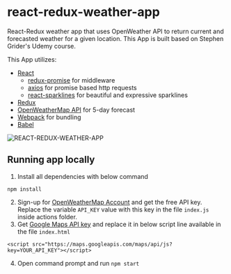 # react-redux-weather-app
React-Redux weather app that uses OpenWeather API to return current and forecasted weather for a given location. This App is built based on Stephen Grider's Udemy course.

This App utilizes:
- [React](https://reactjs.org/)
    - [redux-promise](https://www.npmjs.com/package/redux-promise) for middleware
    - [axios](https://www.npmjs.com/package/axios) for promise based http requests
    - [react-sparklines](https://github.com/borisyankov/react-sparklines) for beautiful and expressive sparklines
- [Redux](https://redux.js.org/)
- [OpenWeatherMap API](http://openweathermap.org/forecast5) for 5-day forecast
- [Webpack](https://webpack.github.io/) for bundling
- [Babel](https://babeljs.io/)

![REACT-REDUX-WEATHER-APP](https://i.imgur.com/FSmWvn9.gif)

## Running app locally

1. Install all dependencies with below command
```
npm install
```
2. Sign-up for [OpenWeatherMap Account](https://home.openweathermap.org/users/sign_up) and get the free API key. Replace the variable ```API_KEY``` value with this key in the file ```index.js``` inside actions folder.
3. Get [Google Maps API key](https://developers.google.com/maps/documentation/javascript/get-api-key) and replace it in below script line available in the file ```index.html```
```
<script src="https://maps.googleapis.com/maps/api/js?key=YOUR_API_KEY"></script>
```
4. Open command prompt and run ```npm start```

